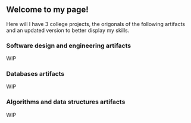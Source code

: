 ## Welcome to my page!
Here will I have 3 college projects, the origonals of the following artifacts and an updated version to better display my skills. 

### Software design and engineering artifacts
WIP

### Databases artifacts
WIP

### Algorithms and data structures artifacts
WIP


